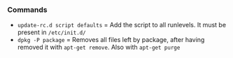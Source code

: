 ### Commands

* `update-rc.d script defaults` = Add the script to all runlevels. It must be present in `/etc/init.d/`
* `dpkg -P package` = Removes all files left by package, after having removed it with `apt-get remove`. Also with `apt-get purge`
